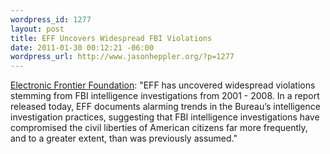 ```yaml
--- 
wordpress_id: 1277
layout: post
title: EFF Uncovers Widespread FBI Violations
date: 2011-01-30 00:12:21 -06:00
wordpress_url: http://www.jasonheppler.org/?p=1277
---
```

<a href="https://www.eff.org/deeplinks/2011/01/eff-releases-report-detailing-fbi-intelligence">Electronic Frontier Foundation</a>: "EFF has uncovered widespread violations stemming from FBI intelligence investigations from 2001 - 2008. In a report released today, EFF documents alarming trends in the Bureau’s intelligence investigation practices, suggesting that FBI intelligence investigations have compromised the civil liberties of American citizens far more frequently, and to a greater extent, than was previously assumed."
